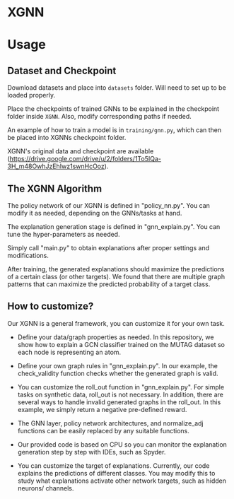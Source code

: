 # XGNN


# Usage

## Dataset and Checkpoint

Download datasets and place into `datasets` folder. Will need to set up to be loaded properly. 

Place the checkpoints of trained GNNs to be explained in the checkpoint folder inside `XGNN`. Also, modify corresponding paths if needed.

An example of how to train a model is in `training/gnn.py`, which can then be placed into XGNNs checkpoint folder.  

XGNN's original data and checkpoint are available (https://drive.google.com/drive/u/2/folders/1To5IQa-3H_m48OwhJzEhIwz1swnHcOoz). 

## The XGNN Algorithm

The policy network of our XGNN is defined in "policy_nn.py". You can modify it as needed, depending on the GNNs/tasks at hand. 

The explanation generation stage is defined in "gnn_explain.py". You can tune the hyper-parameters as needed. 

Simply call "main.py" to obtain explanations after proper settings and modifications. 

After training, the generated explanations should maximize the predictions of a certain class (or other targets). We found that there are multiple graph patterns that can maximize the predicted probability of a target class. 


## How to customize?

Our XGNN is a general framework, you can customize it for your own task. 

- Define your data/graph properties as needed. In this repository, we show how to explain a GCN classifier trained on the MUTAG dataset so each node is representing an atom. 

- Define your own graph rules in "gnn_explain.py". In our example, the check_validity function checks whether the generated graph is valid. 

- You can customize the roll_out function in "gnn_explain.py". For simple tasks on synthetic data, roll_out is not necessary. In addition, there are several ways to handle invalid generated graphs in the roll_out. In this example, we simply return a negative pre-defined reward. 

- The GNN layer, policy network architectures, and normalize_adj functions can be easily replaced by any suitable functions. 

- Our provided code is based on CPU so you can monitor the explanation generation step by step with IDEs, such as Spyder. 

- You can customize the target of explanations. Currently, our code explains the predictions of different classes. You may modify this to study what explanations activate other network targets, such as hidden neurons/ channels. 
